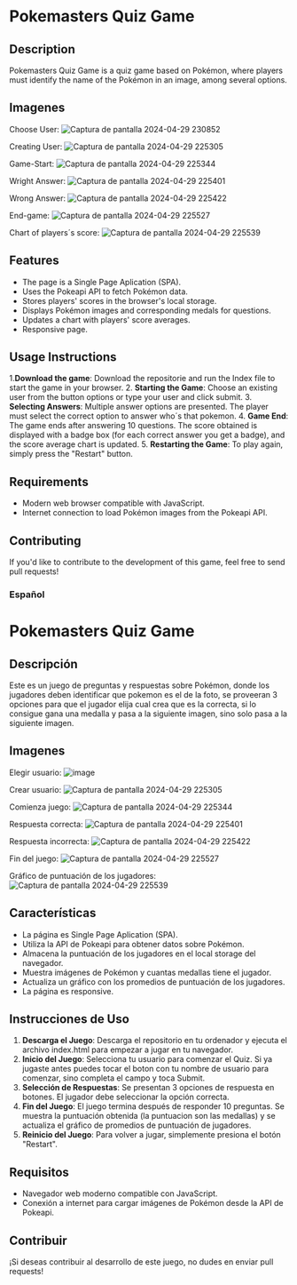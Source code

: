 # Pokemasters Quiz Game

## Description

Pokemasters Quiz Game is a quiz game based on Pokémon, where players must identify the name of the Pokémon in an image, among several options.

## Imagenes
Choose User:
![Captura de pantalla 2024-04-29 230852](https://github.com/SebasBarrientos/PokeQuiz/assets/117609894/13f9015f-f957-47a3-a553-cadd3568b643)



Creating User:
![Captura de pantalla 2024-04-29 225305](https://github.com/SebasBarrientos/PokeQuiz/assets/117609894/1babaec4-f733-40dc-9d7b-89f62fae79b1)



Game-Start:
![Captura de pantalla 2024-04-29 225344](https://github.com/SebasBarrientos/PokeQuiz/assets/117609894/8fe52b67-3c0b-48a0-8377-f97d654cdd1d)



Wright Answer:
![Captura de pantalla 2024-04-29 225401](https://github.com/SebasBarrientos/PokeQuiz/assets/117609894/7cd5dbf5-c06e-4be3-9bbe-fc6f4d36068b)



Wrong Answer:
![Captura de pantalla 2024-04-29 225422](https://github.com/SebasBarrientos/PokeQuiz/assets/117609894/ffbf9991-907f-4dae-8090-f03c9fdeaecb)



End-game:
![Captura de pantalla 2024-04-29 225527](https://github.com/SebasBarrientos/PokeQuiz/assets/117609894/a0157993-aaa8-47d1-9239-9d1d3a0d7547)



Chart of players´s score:
![Captura de pantalla 2024-04-29 225539](https://github.com/SebasBarrientos/PokeQuiz/assets/117609894/e9e25592-dd9a-448e-b18b-5b4c4ac51145)


## Features

- The page is a Single Page Aplication (SPA).
- Uses the Pokeapi API to fetch Pokémon data.
- Stores players' scores in the browser's local storage.
- Displays Pokémon images and corresponding medals for questions.
- Updates a chart with players' score averages.
- Responsive page.

## Usage Instructions

1.**Download the game**: Download the repositorie and run the Index file to start the game in your browser.
2. **Starting the Game**: Choose an existing user from the button options or type your user and click submit.
3. **Selecting Answers**: Multiple answer options are presented. The player must select the correct option to answer who´s that pokemon.
4. **Game End**: The game ends after answering 10 questions. The score obtained is displayed with a badge box (for each correct answer you get a badge), and the score average chart is updated.
5. **Restarting the Game**: To play again, simply press the "Restart" button.

## Requirements

- Modern web browser compatible with JavaScript.
- Internet connection to load Pokémon images from the Pokeapi API.

## Contributing

If you'd like to contribute to the development of this game, feel free to send pull requests!




### 
### Español

# Pokemasters Quiz Game

## Descripción

Este es un juego de preguntas y respuestas sobre Pokémon, donde los jugadores deben identificar que pokemon es el de la foto, se proveeran 3 opciones para que el jugador elija cual crea que es la correcta, si lo consigue gana una medalla y pasa a la siguiente imagen, sino solo pasa a la siguiente imagen.

## Imagenes
Elegir usuario:
![image](https://github.com/SebasBarrientos/PokeQuiz/assets/117609894/01a66bc9-9f31-450e-9d59-db8352e7e7d7)

Crear usuario:
![Captura de pantalla 2024-04-29 225305](https://github.com/SebasBarrientos/PokeQuiz/assets/117609894/f0b18e95-1321-4b9f-a59a-72aac71cd430)

Comienza juego:
![Captura de pantalla 2024-04-29 225344](https://github.com/SebasBarrientos/PokeQuiz/assets/117609894/e8dec0bd-46c4-4312-91d3-ea6202e55e64)

Respuesta correcta:
![Captura de pantalla 2024-04-29 225401](https://github.com/SebasBarrientos/PokeQuiz/assets/117609894/ffc7e34a-328a-49c1-af19-d6ad528f05e6)

Respuesta incorrecta:
![Captura de pantalla 2024-04-29 225422](https://github.com/SebasBarrientos/PokeQuiz/assets/117609894/9ede4cf4-42bf-410d-bfdd-dcfd2ec529be)

Fin del juego:
![Captura de pantalla 2024-04-29 225527](https://github.com/SebasBarrientos/PokeQuiz/assets/117609894/3b562590-5f79-4b39-82e6-fc1a54a898c2)

Gráfico de puntuación de los jugadores:
![Captura de pantalla 2024-04-29 225539](https://github.com/SebasBarrientos/PokeQuiz/assets/117609894/90419267-281c-43ec-acaa-5c50d3b22872)


## Características

- La página es Single Page Aplication (SPA).
- Utiliza la API de Pokeapi para obtener datos sobre Pokémon.
- Almacena la puntuación de los jugadores en el local storage del navegador.
- Muestra imágenes de Pokémon y cuantas medallas tiene el jugador.
- Actualiza un gráfico con los promedios de puntuación de los jugadores.
- La página es responsive.

## Instrucciones de Uso

1. **Descarga el Juego**: Descarga el repositorio en tu ordenador y ejecuta el archivo index.html para empezar a jugar en tu navegador.
2. **Inicio del Juego**: Selecciona tu usuario para comenzar el Quiz. Si ya jugaste antes puedes tocar el boton con tu nombre de usuario para comenzar, sino completa el campo y toca Submit.
3. **Selección de Respuestas**: Se presentan 3 opciones de respuesta en botones. El jugador debe seleccionar la opción correcta.
4. **Fin del Juego**: El juego termina después de responder 10 preguntas. Se muestra la puntuación obtenida (la puntuacion son las medallas) y se actualiza el gráfico de promedios de puntuación de jugadores.
5. **Reinicio del Juego**: Para volver a jugar, simplemente presiona el botón "Restart".

## Requisitos

- Navegador web moderno compatible con JavaScript.
- Conexión a internet para cargar imágenes de Pokémon desde la API de Pokeapi.

## Contribuir

¡Si deseas contribuir al desarrollo de este juego, no dudes en enviar pull requests!
